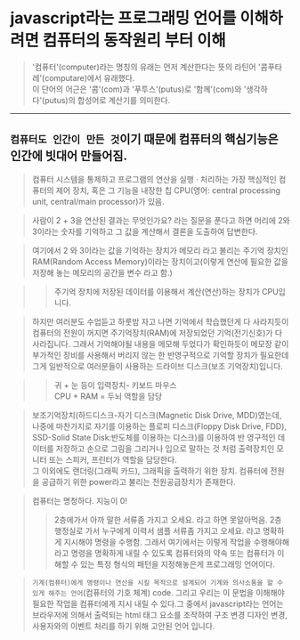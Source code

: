 # javascript라는 프로그래밍 언어를 이해하려면 컴퓨터의 동작원리 부터 이해

> '컴퓨터'(computer)라는 명칭의 유래는 먼저 계산한다는 뜻의 라틴어 '콤푸타레'(computare)에서 유래했다. <br/>
이 단어의 어근은 '콤'(com)과 '푸투스'(putus)로 '함께'(com)와 '생각하다'(putus)의 합성어로 계산기를 의미한다.

* * *
## `컴퓨터도 인간이 만든 것`이기 때문에 컴퓨터의 핵심기능은 인간에 빗대어 만들어짐.

> 컴퓨터 시스템을 통제하고 프로그램의 연산을 실행 · 처리하는 가장 핵심적인 컴퓨터의 제어 장치, 혹은 그 기능을 내장한 칩 CPU(영어: central processing unit, central/main processor)가 있음.
    
> 사람이 2 + 3을 연산된 결과는 무엇인가요? 라는 질문을 푼다고 하면 머리에 2와 3이라는 숫자를 기억하고 그 값을 계산해서 결론을 도출하여 답변한다.
    
> 여기에서 2 와 3이라는 값을 기억하는 장치가 메모리 라고 불리는 주기억 장치인 RAM(Random Access Memory)이라는 장치이고(이렇게 연산에 필요한 값을 저장해 놓는 메모리의 공간을 변수 라고 함.)

> >주기억 장치에 저장된 데이터를 이용해서 계산(연산)하는 장치가 CPU입니다. 

> 하지만 여러분도 수업듣고 하룻밤 자고 나면 기억에서 학습했던게 다 사라지듯이 
    컴퓨터의 전원이 꺼지면 주기억장치(RAM)에 저장되었던 기억(전기신호)가 다 사라집니다.
> 그래서 기억해야될 내용을 메모해 두었다가 확인하듯이 메모장 같이 부가적인 장비를 사용해서 버리지 않는 한 반영구적으로 기억할 장치가 필요한데 그게 일반적으로 여러분들이 사용하는 드라이브 디스크(보조 기억장치)입니다.

>   > 귀 + 눈 등이 입력장치- 키보드 마우스 <br/>
>   > CPU + RAM = 두뇌 역할을 담당

> 보조기억장치(하드디스크-자기 디스크(Magnetic Disk Drive, MDD)였는데, 나중에 마찬가지로 자기를 이용하는 플로피 디스크(Floppy Disk Drive, FDD), SSD-Solid State Disk:반도체를 이용하는 디스크)를 이용하여 반 영구적인 데이터를 저장하고 손으로 그림을 그리거나 입으로 말하는 것 처럼 출력장치인 모니터 또는 스피커, 프린터가 역할을 담당한다.<br/> 그 이외에도 랜더링(그래픽 카드), 그래픽을 출력하기 위한 장치. 컴퓨터에 전원을 공급하기 위한 power라고 불리는 전원공급장치가 존재한다.

> 컴퓨터는 명청하다. 지능이 0!
>   >2층에가서 아까 말한 서류좀 가지고 오세요. 라고 하면 못알아먹음. 2층 행정실로 가서 누구에게 이력서 샘플 서류좀 가지고 오세요. 라고 명확하게 지시해야 명령을 수행함.
그래서 여기에서는 이렇게 작업을 수행해야해 라고 명령을 명확하게 내릴 수 있도록 컴퓨터와의 약속 또는 컴퓨터가 이해할 수 있는 특정 형식의 패턴을 지정해놓은게 프로그래밍 언어이다.

> `기계(컴퓨터)에게 명령이나 연산을 시킬 목적으로 설계되어 기계와 의사소통을 할 수 있게 해주는 언어`(컴퓨터의 기호 체계) code. 그리고 우리는 이 문법을 이해해야 필요한 작업을 컴퓨터에게 지시 내릴 수 있다.그 중에서 javascript라는 언어는 브라우저에 의해서 출력되는 html 태그 요소를 조작하여 구조 변경 디자인 변경, 사용자와의 이벤트 처리를 하기 위해 고안된 언어 입니다.